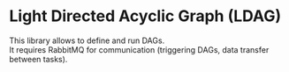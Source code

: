 # Light Directed Acyclic Graph (LDAG)
This library allows to define and run DAGs.  
It requires RabbitMQ for communication (triggering DAGs, data transfer between tasks).
